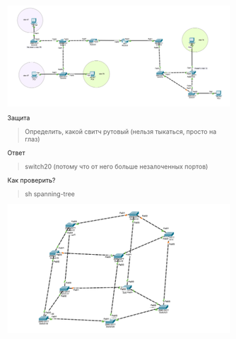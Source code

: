 ![Интерфейс](pic-1.png)

Защита  
> Определить, какой свитч рутовый (нельзя тыкаться, просто на глаз)  

Ответ  
> switch20 (потому что от него больше незалоченных портов)

Как проверить?  
> sh spanning-tree  

![Интерфейс](pic-2.png)
